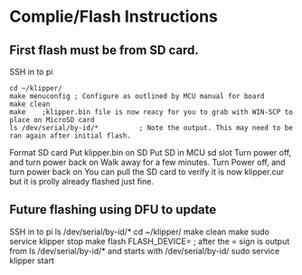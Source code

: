 # Complie/Flash Instructions

## First flash must be from SD card.

SSH in to pi

    cd ~/klipper/
    make menuconfig ; Configure as outlined by MCU manual for board
    make clean
    make    ;klipper.bin file is now reacy for you to grab with WIN-SCP to place on MicroSD card
    ls /dev/serial/by-id/*          ; Note the output. This may need to be ran again after initial flash.

Format SD card
Put klipper.bin on SD
Put SD in MCU sd slot
Turn power off, and turn power back on
Walk away for a few minutes.
Turn Power off, and turn power back on
You can pull the SD card to verify it is now klipper.cur but it is prolly already flashed just fine.

## Future flashing using DFU to update

SSH in to pi
    ls /dev/serial/by-id/*
    cd ~/klipper/
    make clean
    make
    sudo service klipper stop
    make flash FLASH_DEVICE=         ; after the = sign is  output from ls /dev/serial/by-id/* and starts with /dev/serial/by-id/
    sudo service klipper start